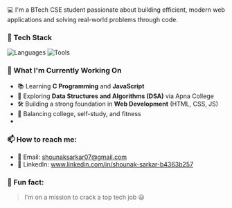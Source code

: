 💻 I'm a BTech CSE student passionate about building efficient, modern web applications and solving real-world problems through code.

### 🧰 Tech Stack
![Languages](https://skillicons.dev/icons?i=html,css,js,c,cpp,python)
![Tools](https://skillicons.dev/icons?i=git,github,vscode,linux)

### 🚀 What I'm Currently Working On
- 📚 Learning **C Programming** and **JavaScript**
- 🧠 Exploring **Data Structures and Algorithms (DSA)** via Apna College
- 🛠️ Building a strong foundation in **Web Development** (HTML, CSS, JS)
- 💪 Balancing college, self-study, and fitness
- 
### 📫 How to reach me:
- 📧 Email: shounaksarkar07@gmail.com
- 💼 LinkedIn: www.linkedin.com/in/shounak-sarkar-b4363b257

### 🎯 Fun fact:
> I'm on a mission to crack a top tech job 😃
